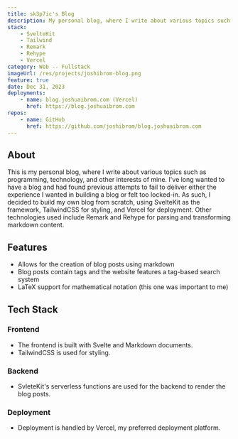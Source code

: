 ```yaml
---
title: sk3p7ic's Blog
description: My personal blog, where I write about various topics such as programming, technology, and other interests of mine.
stack:
    - SvelteKit
    - Tailwind
    - Remark
    - Rehype
    - Vercel
category: Web -- Fullstack
imageUrl: /res/projects/joshibrom-blog.png
feature: true
date: Dec 31, 2023
deployments:
    - name: blog.joshuaibrom.com (Vercel)
      href: https://blog.joshuaibrom.com
repos:
    - name: GitHub
      href: https://github.com/joshibrom/blog.joshuaibrom.com
---
```


## About

This is my personal blog, where I write about various topics such as programming, technology, and other interests of mine. I've
long wanted to have a blog and had found previous attempts to fail to deliver either the experience I wanted in building a blog
or felt too locked-in. As such, I decided to build my own blog from scratch, using SvelteKit as the framework, TailwindCSS for
styling, and Vercel for deployment. Other technologies used include Remark and Rehype for parsing and transforming markdown
content.

## Features

- Allows for the creation of blog posts using markdown
- Blog posts contain tags and the website features a tag-based search system
- LaTeX support for mathematical notation (this one was important to me)

## Tech Stack

### Frontend

- The frontend is built with Svelte and Markdown documents.
- TailwindCSS is used for styling.

### Backend

- SvleteKit's serverless functions are used for the backend to render the blog posts.

### Deployment

- Deployment is handled by Vercel, my preferred deployment platform.
